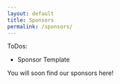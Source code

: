 ```yaml
---
layout: default
title: Sponsors
permalink: /sponsors/
---
```

ToDos:
* Sponsor Template


You will soon find our sponsors here!